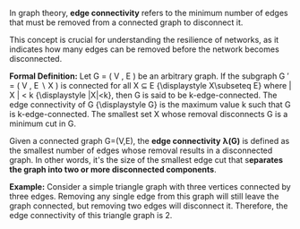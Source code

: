 In graph theory, **edge connectivity** refers to the minimum number of edges that must be removed from a connected graph to disconnect it. 

This concept is crucial for understanding the resilience of networks, as it indicates how many edges can be removed before the network becomes disconnected.

**Formal Definition:**
Let G = ( V , E ) be an arbitrary graph. If the subgraph G ′ = ( V , E ∖ X ) is connected for all X ⊆ E {\displaystyle X\subseteq E} where | X | < k {\displaystyle |X|<k}, then G is said to be k-edge-connected. The edge connectivity of G {\displaystyle G} is the maximum value k such that G is k-edge-connected. The smallest set X whose removal disconnects G is a minimum cut in G. 

Given a connected graph G=(V,E), the **edge connectivity** **λ(G)** is defined as the smallest number of edges whose removal results in a disconnected graph. In other words, it's the size of the smallest edge cut that s**eparates the graph into two or more disconnected components**.

**Example:**
Consider a simple triangle graph with three vertices connected by three edges. Removing any single edge from this graph will still leave the graph connected, but removing two edges will disconnect it. Therefore, the edge connectivity of this triangle graph is 2.

